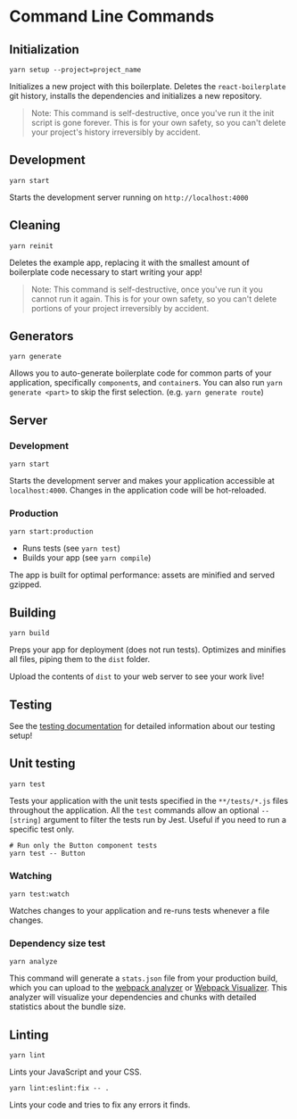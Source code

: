 # Command Line Commands

## Initialization

```Shell
yarn setup --project=project_name
```

Initializes a new project with this boilerplate. Deletes the `react-boilerplate`
git history, installs the dependencies and initializes a new repository.

> Note: This command is self-destructive, once you've run it the init script is
> gone forever. This is for your own safety, so you can't delete your project's
> history irreversibly by accident.

## Development

```Shell
yarn start
```

Starts the development server running on `http://localhost:4000`

## Cleaning

```Shell
yarn reinit
```

Deletes the example app, replacing it with the smallest amount of boilerplate
code necessary to start writing your app!

> Note: This command is self-destructive, once you've run it you cannot run it
> again. This is for your own safety, so you can't delete portions of your project
> irreversibly by accident.

## Generators

```Shell
yarn generate
```

Allows you to auto-generate boilerplate code for common parts of your
application, specifically `component`s, and `container`s. You can
also run `yarn generate <part>` to skip the first selection. (e.g. `yarn generate route`)

## Server

### Development

```Shell
yarn start
```

Starts the development server and makes your application accessible at
`localhost:4000`. Changes in the application code will be hot-reloaded.

### Production

```Shell
yarn start:production
```

- Runs tests (see `yarn test`)
- Builds your app (see `yarn compile`)

The app is built for optimal performance: assets are
minified and served gzipped.

## Building

```Shell
yarn build
```

Preps your app for deployment (does not run tests). Optimizes and minifies all files, piping them to the `dist` folder.

Upload the contents of `dist` to your web server to
see your work live!

## Testing

See the [testing documentation](../testing/README.md) for detailed information
about our testing setup!

## Unit testing

```Shell
yarn test
```

Tests your application with the unit tests specified in the `**/tests/*.js` files
throughout the application.
All the `test` commands allow an optional `-- [string]` argument to filter
the tests run by Jest. Useful if you need to run a specific test only.

```Shell
# Run only the Button component tests
yarn test -- Button
```

### Watching

```Shell
yarn test:watch
```

Watches changes to your application and re-runs tests whenever a file changes.

### Dependency size test

```Shell
yarn analyze
```

This command will generate a `stats.json` file from your production build, which
you can upload to the [webpack analyzer](https://webpack.github.io/analyse/) or [Webpack Visualizer](https://chrisbateman.github.io/webpack-visualizer/). This
analyzer will visualize your dependencies and chunks with detailed statistics
about the bundle size.

## Linting

```Shell
yarn lint
```

Lints your JavaScript and your CSS.

```Shell
yarn lint:eslint:fix -- .
```

Lints your code and tries to fix any errors it finds.